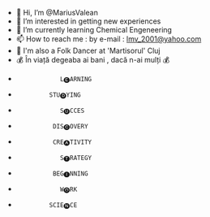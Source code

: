 - 👋 Hi, I’m @MariusValean
- 👀 I’m interested in getting new experiences
- 🌱 I’m currently learning Chemical Engeneering
- 📫 How to reach me : by e-mail : lmv_2001@yahoo.com
- 🕺  I'm also a Folk Dancer at 'Martisorul' Cluj
- 💰 În viață degeaba ai bani , dacă n-ai mulți 💰
-                 L🅔ARNING
-              STU🅓YING
-                 S🅤CCES
-               DIS🅒OVERY
-               CRE🅐TIVITY
-                 S🅣RATEGY
-               BEG🅘NNING
-                 W🅞RK
-              SCIE🅝CE
               


<!---
MariusValean/MariusValean is a ✨ special ✨ repository because its `README.md` (this file) appears on your GitHub profile.
You can click the Preview link to take a look at your changes.
--->
